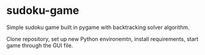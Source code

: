 # sudoku-game
Simple sudoku game built in pygame with backtracking solver algorithm.

Clone repository, set up new Python environemtn, install requirements, start game through the GUI file.
